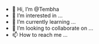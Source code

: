 - 👋 Hi, I’m @Tembha
- 👀 I’m interested in ...
- 🌱 I’m currently learning ...
- 💞️ I’m looking to collaborate on ...
- 📫 How to reach me ...

<!---
Tembha/Tembha is a ✨ special ✨ repository because its `README.md` (this file) appears on your GitHub profile.
You can click the Preview link to take a look at your changes.
--->
